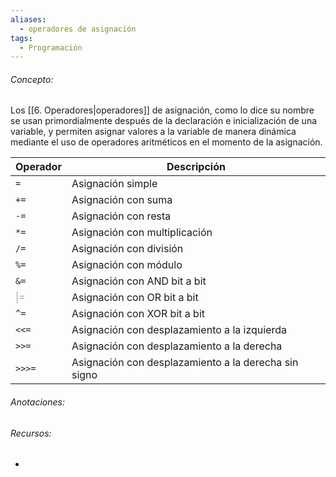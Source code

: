 ```yaml
---
aliases:
  - operadores de asignación
tags:
  - Programación
---
```

###### Concepto:

Los [[6. Operadores|operadores]] de asignación, como lo dice su nombre se usan primordialmente después de la declaración e inicialización de una variable, y permiten asignar valores a la variable de manera dinámica mediante el uso de operadores aritméticos en el momento de la asignación.

| Operador                          | Descripción                                          |
| --------------------------------- | ---------------------------------------------------- |
| `=`<center></center>              | Asignación simple                                    |
| `+=`                              | Asignación con suma                                  |
| `-=`                              | Asignación con resta                                 |
| `*=`                              | Asignación con multiplicación                        |
| `/=`                              | Asignación con división                              |
| `%=`                              | Asignación con módulo                                |
| `&=`                              | Asignación con AND bit a bit                         |
| <font color="#a5a5a5"> \|=</font> | Asignación con OR bit a bit                          |
| `^=`                              | Asignación con XOR bit a bit                         |
| `<<=`                             | Asignación con desplazamiento a la izquierda         |
| `>>=`                             | Asignación con desplazamiento a la derecha           |
| `>>>=`                            | Asignación con desplazamiento a la derecha sin signo |

###### Anotaciones:

> 

###### Recursos:

- 